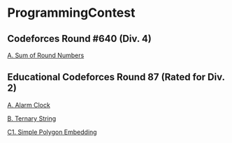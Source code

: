 # ProgrammingContest

## Codeforces Round #640 (Div. 4)
[A. Sum of Round Numbers](https://github.com/csderek/ProgrammingContest/tree/master/Sum%20of%20Round%20Numbers)

## Educational Codeforces Round 87 (Rated for Div. 2)
[A. Alarm Clock](https://github.com/csderek/ProgrammingContest/tree/master/Alarm%20Clock)

[B. Ternary String](https://github.com/csderek/ProgrammingContest/tree/master/Ternary%20String)

[C1. Simple Polygon Embedding](https://github.com/csderek/ProgrammingContest/tree/master/Simple%20Polygon%20Embedding)
